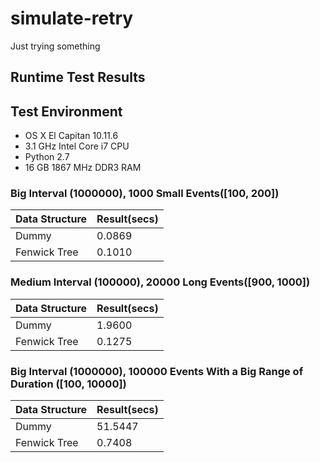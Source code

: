 # simulate-retry
Just trying something

## Runtime Test Results

## Test Environment

* OS X El Capitan 10.11.6
* 3.1 GHz Intel Core i7 CPU
* Python 2.7
* 16 GB 1867 MHz DDR3 RAM

### Big Interval (1000000), 1000 Small Events([100, 200])

|Data Structure|Result(secs)|
|--------------|------------|
|Dummy         |0.0869      |
|Fenwick Tree  |0.1010      |

### Medium Interval (100000), 20000 Long Events([900, 1000])

|Data Structure|Result(secs)|
|--------------|------------|
|Dummy         |1.9600      |
|Fenwick Tree  |0.1275      |

### Big Interval (1000000), 100000 Events With a Big Range of Duration ([100, 10000])

|Data Structure|Result(secs)|
|--------------|------------|
|Dummy         |51.5447     |
|Fenwick Tree  |0.7408      |